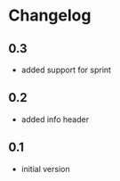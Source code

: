 # Changelog

## 0.3

- added support for sprint

## 0.2

- added info header

## 0.1

- initial version

